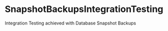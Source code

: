 SnapshotBackupsIntegrationTesting
=================================

Integration Testing achieved with Database Snapshot Backups
